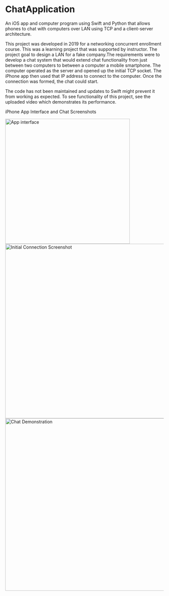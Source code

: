 # ChatApplication
An iOS app and computer program using Swift and Python that allows phones to chat with computers over LAN using TCP and a client-server architecture.

This project was developed in 2019 for a networking concurrent enrollment course. This was a learning project that was supported by instructor. The project goal to design a LAN for a fake company.The requirements were to develop a chat system that would extend chat functionality from just between two computers to between a computer a mobile smartphone. The computer operated as the server and opened up the initial TCP socket. The iPhone app then used that IP address to connect to the computer. Once the connection was formed, the chat could start. 

The code has not been maintained and updates to Swift might prevent it from working as expected. To see functionality of this project, see the uploaded video which demonstrates its performance. 



iPhone App Interface and Chat Screenshots

<img width="396" alt="App interface" src="https://user-images.githubusercontent.com/43506570/153529521-b35ceac8-27b2-44c8-9356-b75931996155.png">
<img width="553" alt="Initial Connection Screenshot" src="https://user-images.githubusercontent.com/43506570/153529786-979d49a6-eaa0-4d6a-8628-81ed73634cb3.png">
<img width="546" alt="Chat Demonstration" src="https://user-images.githubusercontent.com/43506570/153529773-61c55a65-5f52-47e2-8985-7f4f21760e8d.png">
